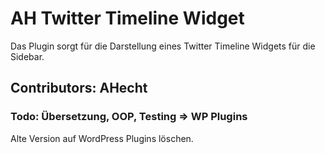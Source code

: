 # AH Twitter Timeline Widget
Das Plugin sorgt für die Darstellung eines Twitter Timeline Widgets für die Sidebar.

## Contributors: AHecht

### Todo: Übersetzung, OOP, Testing =\> WP Plugins
Alte Version auf WordPress Plugins löschen.